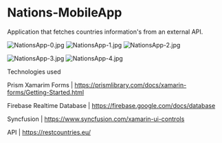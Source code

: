 # Nations-MobileApp
Application that fetches countries information's from an external API.


![NationsApp-0.jpg](https://github.com/amrcorreia/NationsApp/blob/main/NationsApp-0.jpg)  ![NationsApp-1.jpg](https://github.com/amrcorreia/NationsApp/blob/main/NationsApp-1.jpg)  ![NationsApp-2.jpg](https://github.com/amrcorreia/NationsApp/blob/main/NationsApp-2.jpg)

![NationsApp-3.jpg](https://github.com/amrcorreia/NationsApp/blob/main/NationsApp-3.jpg)  ![NationsApp-4.jpg](https://github.com/amrcorreia/NationsApp/blob/main/NationsApp-4.jpg)


Technologies used

Prism Xamarim Forms | https://prismlibrary.com/docs/xamarin-forms/Getting-Started.html

Firebase Realtime Database | https://firebase.google.com/docs/database

Syncfusion | https://www.syncfusion.com/xamarin-ui-controls

API | https://restcountries.eu/
